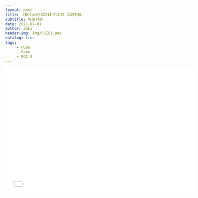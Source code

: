 ```yaml
---
layout: post
title: 【BeforePGC21】PGC19 回顾剪辑
subtitle: 强者对决
date: 2021-07-01
author: Zaki
header-img: img/PGIS1.png
catalog: true
tags:
     - PUBG
     - Game
     - PGI.S
---
```



<iframe height="400" width="600" src="//player.bilibili.com/player.html?aid=803886134&bvid=BV1xy4y1M71e&cid=362017083&page=1&high_quality=1" width="900" height="650" scrolling="no" border="0" frameborder="no" framespacing="0" allowfullscreen="true"> </iframe>
